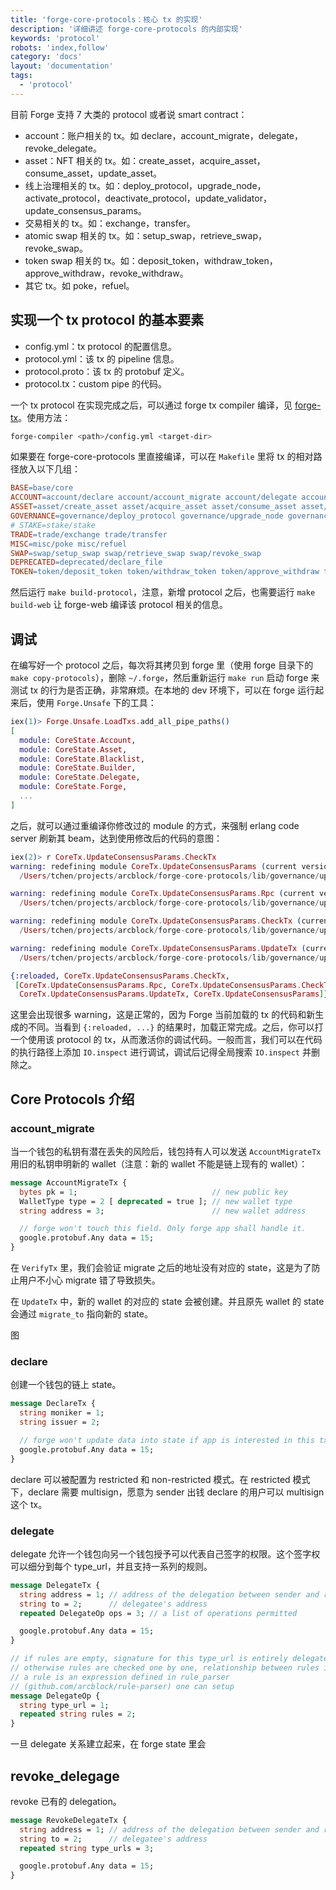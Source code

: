 ```yaml
---
title: 'forge-core-protocols：核心 tx 的实现'
description: '详细讲述 forge-core-protocols 的内部实现'
keywords: 'protocol'
robots: 'index,follow'
category: 'docs'
layout: 'documentation'
tags:
  - 'protocol'
---
```


目前 Forge 支持 7 大类的 protocol 或者说 smart contract：

- account：账户相关的 tx。如 declare，account_migrate，delegate，revoke_delegate。
- asset：NFT 相关的 tx。如：create_asset，acquire_asset，consume_asset，update_asset。
- 线上治理相关的 tx。如：deploy_protocol，upgrade_node，activate_protocol，deactivate_protocol，update_validator，update_consensus_params。
- 交易相关的 tx。如：exchange，transfer。
- atomic swap 相关的 tx。如：setup_swap，retrieve_swap，revoke_swap。
- token swap 相关的 tx。如：deposit_token，withdraw_token，approve_withdraw，revoke_withdraw。
- 其它 tx。如 poke，refuel。

## 实现一个 tx protocol 的基本要素

- config.yml：tx protocol 的配置信息。
- protocol.yml：该 tx 的 pipeline 信息。
- protocol.proto：该 tx 的 protobuf 定义。
- protocol.tx：custom pipe 的代码。

一个 tx protocol 在实现完成之后，可以通过 forge tx compiler 编译，见 [forge-tx](./forge-tx.zh.md)。使用方法：

```bash
forge-compiler <path>/config.yml <target-dir>
```

如果要在 forge-core-protocols 里直接编译，可以在 `Makefile` 里将 tx 的相对路径放入以下几组：

```makefile
BASE=base/core
ACCOUNT=account/declare account/account_migrate account/delegate account/revoke_delegate
ASSET=asset/create_asset asset/acquire_asset asset/consume_asset asset/update_asset
GOVERNANCE=governance/deploy_protocol governance/upgrade_node governance/activate_protocol governance/deactivate_protocol governance/update_validator governance/update_consensus_params
# STAKE=stake/stake
TRADE=trade/exchange trade/transfer
MISC=misc/poke misc/refuel
SWAP=swap/setup_swap swap/retrieve_swap swap/revoke_swap
DEPRECATED=deprecated/declare_file
TOKEN=token/deposit_token token/withdraw_token token/approve_withdraw token/revoke_withdraw
```

然后运行 `make build-protocol`，注意，新增 protocol 之后，也需要运行 `make build-web` 让 forge-web 编译该 protocol 相关的信息。

## 调试

在编写好一个 protocol 之后，每次将其拷贝到 forge 里（使用 forge 目录下的 `make copy-protocols`），删除 `~/.forge`，然后重新运行 `make run` 启动 forge 来测试 tx 的行为是否正确，非常麻烦。在本地的 dev 环境下，可以在 forge 运行起来后，使用 `Forge.Unsafe` 下的工具：

```elixir
iex(1)> Forge.Unsafe.LoadTxs.add_all_pipe_paths()
[
  module: CoreState.Account,
  module: CoreState.Asset,
  module: CoreState.Blacklist,
  module: CoreState.Builder,
  module: CoreState.Delegate,
  module: CoreState.Forge,
  ...
]
```

之后，就可以通过重编译你修改过的 module 的方式，来强制 erlang code server 刷新其 beam，达到使用修改后的代码的意图：

```elixir
iex(2)> r CoreTx.UpdateConsensusParams.CheckTx
warning: redefining module CoreTx.UpdateConsensusParams (current version loaded from /Users/tchen/projects/arcblock/forge-core-protocols/_build/dev/lib/forge_core_protocols/ebin/Elixir.CoreTx.UpdateConsensusParams.beam)
  /Users/tchen/projects/arcblock/forge-core-protocols/lib/governance/update_consensus_params/protocol.ex:1

warning: redefining module CoreTx.UpdateConsensusParams.Rpc (current version loaded from /Users/tchen/projects/arcblock/forge-core-protocols/_build/dev/lib/forge_core_protocols/ebin/Elixir.CoreTx.UpdateConsensusParams.Rpc.beam)
  /Users/tchen/projects/arcblock/forge-core-protocols/lib/governance/update_consensus_params/protocol.ex:2

warning: redefining module CoreTx.UpdateConsensusParams.CheckTx (current version loaded from /Users/tchen/projects/arcblock/forge-core-protocols/_build/dev/lib/forge_core_protocols/ebin/Elixir.CoreTx.UpdateConsensusParams.CheckTx.beam)
  /Users/tchen/projects/arcblock/forge-core-protocols/lib/governance/update_consensus_params/protocol.ex:7

warning: redefining module CoreTx.UpdateConsensusParams.UpdateTx (current version loaded from /Users/tchen/projects/arcblock/forge-core-protocols/_build/dev/lib/forge_core_protocols/ebin/Elixir.CoreTx.UpdateConsensusParams.UpdateTx.beam)
  /Users/tchen/projects/arcblock/forge-core-protocols/lib/governance/update_consensus_params/protocol.ex:60

{:reloaded, CoreTx.UpdateConsensusParams.CheckTx,
 [CoreTx.UpdateConsensusParams.Rpc, CoreTx.UpdateConsensusParams.CheckTx,
  CoreTx.UpdateConsensusParams.UpdateTx, CoreTx.UpdateConsensusParams]}
```

这里会出现很多 warning，这是正常的，因为 Forge 当前加载的 tx 的代码和新生成的不同。当看到 `{:reloaded, ...}` 的结果时，加载正常完成。之后，你可以打一个使用该 protocol 的 tx，从而激活你的调试代码。一般而言，我们可以在代码的执行路径上添加 `IO.inspect` 进行调试，调试后记得全局搜索 `IO.inspect` 并删除之。

## Core Protocols 介绍

### account_migrate

当一个钱包的私钥有潜在丢失的风险后，钱包持有人可以发送 `AccountMigrateTx` 用旧的私钥申明新的 wallet（注意：新的 wallet 不能是链上现有的 wallet）：

```proto
message AccountMigrateTx {
  bytes pk = 1;                              // new public key
  WalletType type = 2 [ deprecated = true ]; // new wallet type
  string address = 3;                        // new wallet address

  // forge won't touch this field. Only forge app shall handle it.
  google.protobuf.Any data = 15;
}
```

在 `VerifyTx` 里，我们会验证 migrate 之后的地址没有对应的 state，这是为了防止用户不小心 migrate 错了导致损失。

在 `UpdateTx` 中，新的 wallet 的对应的 state 会被创建。并且原先 wallet 的 state 会通过 `migrate_to` 指向新的 state。

图

### declare

创建一个钱包的链上 state。

```proto
message DeclareTx {
  string moniker = 1;
  string issuer = 2;

  // forge won't update data into state if app is interested in this tx.
  google.protobuf.Any data = 15;
}
```

declare 可以被配置为 restricted 和 non-restricted 模式。在 restricted 模式下，declare 需要 multisign，愿意为 sender 出钱 declare 的用户可以 multisign 这个 tx。

### delegate

delegate 允许一个钱包向另一个钱包授予可以代表自己签字的权限。这个签字权可以细分到每个 type_url，并且支持一系列的规则。

```proto
message DelegateTx {
  string address = 1; // address of the delegation between sender and receiver
  string to = 2;      // delegatee's address
  repeated DelegateOp ops = 3; // a list of operations permitted

  google.protobuf.Any data = 15;
}

// if rules are empty, signature for this type_url is entirely delegated
// otherwise rules are checked one by one, relationship between rules is AND.
// a rule is an expression defined in rule_parser
// (github.com/arcblock/rule-parser) one can setup
message DelegateOp {
  string type_url = 1;
  repeated string rules = 2;
}
```

一旦 delegate 关系建立起来，在 forge state 里会

## revoke_delegage

revoke 已有的 delegation。

```proto
message RevokeDelegateTx {
  string address = 1; // address of the delegation between sender and receiver
  string to = 2;      // delegatee's address
  repeated string type_urls = 3;

  google.protobuf.Any data = 15;
}
```
